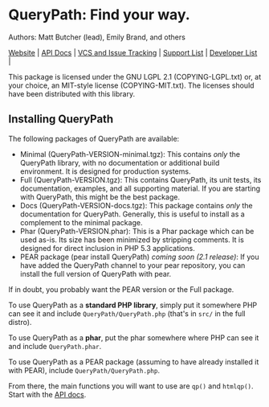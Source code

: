 # QueryPath: Find your way.

Authors: Matt Butcher (lead), Emily Brand, and others

[Website](http://querypath.org) | 
[API Docs](http://api.querypath.org) |
[VCS and Issue Tracking](http://github.com/technosophos/querypath) |
[Support List](http://groups.google.com/group/support-querypath) |
[Developer List](http://groups.google.com/group/devel-querypath) |

This package is licensed under the GNU LGPL 2.1 (COPYING-LGPL.txt) or, at your choice, an MIT-style
license (COPYING-MIT.txt). The licenses should have been distributed with this library.

## Installing QueryPath

The following packages of QueryPath are available:

  * Minimal (QueryPath-VERSION-minimal.tgz): This contains *only* the QueryPath library, with no
    documentation or additional build environment. It is designed for production systems.
  * Full (QueryPath-VERSION.tgz): This contains QueryPath, its unit tests, its documentation, 
    examples, and all supporting material. If you are starting with QueryPath, this might be the
    best package.
  * Docs (QueryPath-VERSION-docs.tgz): This package contains *only* the documentation for QueryPath.
    Generally, this is useful to install as a complement to the minimal package.
  * Phar (QueryPath-VERSION.phar): This is a Phar package which can be used as-is. Its size has been
    minimized by stripping comments. It is designed for direct inclusion in PHP 5.3 applications.
  * PEAR package (pear install QueryPath) *coming soon (2.1 release)*: If you have added the QueryPath channel to your pear
    repository, you can install the full version of QueryPath with pear.
    
If in doubt, you probably want the PEAR version or the Full package.

To use QueryPath as a **standard PHP library**, simply put it somewhere PHP can see it and include `QueryPath/QueryPath.php` (that's in `src/` in the full distro).

To use QueryPath as a **phar**, put the phar somewhere where PHP can see it and include `QueryPath.phar`.

To use QueryPath as a PEAR package (assuming to have already installed it with PEAR), include `QueryPath/QueryPath.php`.

From there, the main functions you will want to use are `qp()` and `htmlqp()`. Start with the [API docs](http://api.querypath.org).